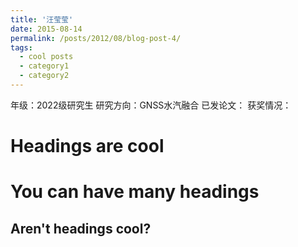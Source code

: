 ```yaml
---
title: '汪莹莹'
date: 2015-08-14
permalink: /posts/2012/08/blog-post-4/
tags:
  - cool posts
  - category1
  - category2
---
```


年级：2022级研究生
研究方向：GNSS水汽融合
已发论文：
获奖情况：

Headings are cool
======

You can have many headings
======

Aren't headings cool?
------